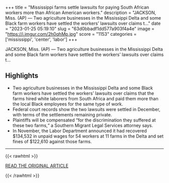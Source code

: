 +++
title = "Mississippi farms settle lawsuits for paying South African workers more than African American workers."
description = "JACKSON, Miss. (AP) — Two agriculture businesses in the Mississippi Delta and some Black farm workers have settled the workers’ lawsuits over claims t..."
date = "2023-01-25 05:19:10"
slug = "63d0bbadf1dd577a903f4a4e"
image = "https://i.imgur.com/2h0qhMp.jpg"
score = "1153"
categories = ['mississippi', 'center', 'labor']
+++

JACKSON, Miss. (AP) — Two agriculture businesses in the Mississippi Delta and some Black farm workers have settled the workers’ lawsuits over claims t...

## Highlights

- Two agriculture businesses in the Mississippi Delta and some Black farm workers have settled the workers’ lawsuits over claims that the farms hired white laborers from South Africa and paid them more than the local Black employees for the same type of work.
- Federal court records show the two lawsuits were settled in December, with terms of the settlements remaining private.
- Plaintiffs will be compensated “for the discrimination they suffered at these two farms,“ a Southern Migrant Legal Services attorney says.
- In November, the Labor Department announced it had recovered $134,532 in unpaid wages for 54 workers at 11 farms in the Delta and set fines of $122,610 against those farms.

---

{{< rawhtml >}}
  <p class="article-category">
    <a target="_blank" href="https://www.thestar.com/news/world/us/2023/01/06/farms-settle-suits-on-using-immigrants-over-black-us-workers.html?rf">READ THE ORIGINAL ARTICLE</a>
  </p>
{{< /rawhtml >}}
